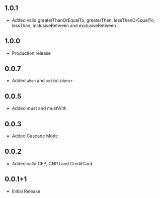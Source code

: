 ## 1.0.1

* Added valid greaterThanOrEqualTo, greaterThan, lessThanOrEqualTo, lessThan, inclusiveBetween and exclusiveBetween
  
## 1.0.0

* Production release

## 0.0.7

* Added `when` and `setValidator`

## 0.0.5

* Added must and mustWith

## 0.0.3

* Added Cascade Mode


## 0.0.2

* Added valid CEP, CNPJ and CreditCard

## 0.0.1+1

* Initial Release
